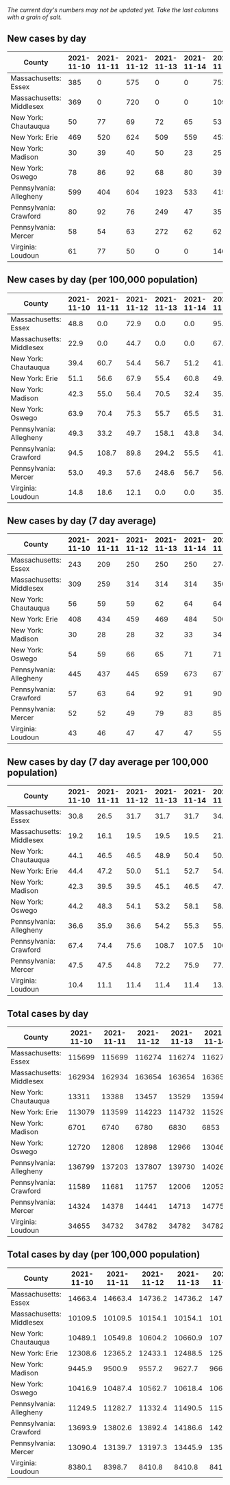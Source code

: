 _The current day's numbers may not be updated yet. Take the last columns with a grain of salt._
## New cases by day

| County | 2021-11-10 | 2021-11-11 | 2021-11-12 | 2021-11-13 | 2021-11-14 | 2021-11-15 | 2021-11-16 |
| --- | --- | --- | --- | --- | --- | --- | --- |
| Massachusetts: Essex | 385 | 0 | 575 | 0 | 0 | 752 | 312 |
| Massachusetts: Middlesex | 369 | 0 | 720 | 0 | 0 | 1095 | 353 |
| New York: Chautauqua | 50 | 77 | 69 | 72 | 65 | 53 | 64 |
| New York: Erie | 469 | 520 | 624 | 509 | 559 | 453 | 482 |
| New York: Madison | 30 | 39 | 40 | 50 | 23 | 25 | 27 |
| New York: Oswego | 78 | 86 | 92 | 68 | 80 | 39 | 64 |
| Pennsylvania: Allegheny | 599 | 404 | 604 | 1923 | 533 | 415 | 658 |
| Pennsylvania: Crawford | 80 | 92 | 76 | 249 | 47 | 35 | 40 |
| Pennsylvania: Mercer | 58 | 54 | 63 | 272 | 62 | 62 | 68 |
| Virginia: Loudoun | 61 | 77 | 50 | 0 | 0 | 146 | 52 |

## New cases by day (per 100,000 population)

| County | 2021-11-10 | 2021-11-11 | 2021-11-12 | 2021-11-13 | 2021-11-14 | 2021-11-15 | 2021-11-16 |
| --- | --- | --- | --- | --- | --- | --- | --- |
| Massachusetts: Essex | 48.8 | 0.0 | 72.9 | 0.0 | 0.0 | 95.3 | 39.5 |
| Massachusetts: Middlesex | 22.9 | 0.0 | 44.7 | 0.0 | 0.0 | 67.9 | 21.9 |
| New York: Chautauqua | 39.4 | 60.7 | 54.4 | 56.7 | 51.2 | 41.8 | 50.4 |
| New York: Erie | 51.1 | 56.6 | 67.9 | 55.4 | 60.8 | 49.3 | 52.5 |
| New York: Madison | 42.3 | 55.0 | 56.4 | 70.5 | 32.4 | 35.2 | 38.1 |
| New York: Oswego | 63.9 | 70.4 | 75.3 | 55.7 | 65.5 | 31.9 | 52.4 |
| Pennsylvania: Allegheny | 49.3 | 33.2 | 49.7 | 158.1 | 43.8 | 34.1 | 54.1 |
| Pennsylvania: Crawford | 94.5 | 108.7 | 89.8 | 294.2 | 55.5 | 41.4 | 47.3 |
| Pennsylvania: Mercer | 53.0 | 49.3 | 57.6 | 248.6 | 56.7 | 56.7 | 62.1 |
| Virginia: Loudoun | 14.8 | 18.6 | 12.1 | 0.0 | 0.0 | 35.3 | 12.6 |

## New cases by day (7 day average)

| County | 2021-11-10 | 2021-11-11 | 2021-11-12 | 2021-11-13 | 2021-11-14 | 2021-11-15 | 2021-11-16 |
| --- | --- | --- | --- | --- | --- | --- | --- |
| Massachusetts: Essex | 243 | 209 | 250 | 250 | 250 | 274 | 289 |
| Massachusetts: Middlesex | 309 | 259 | 314 | 314 | 314 | 350 | 362 |
| New York: Chautauqua | 56 | 59 | 59 | 62 | 64 | 64 | 64 |
| New York: Erie | 408 | 434 | 459 | 469 | 484 | 500 | 517 |
| New York: Madison | 30 | 28 | 28 | 32 | 33 | 34 | 33 |
| New York: Oswego | 54 | 59 | 66 | 65 | 71 | 71 | 72 |
| Pennsylvania: Allegheny | 445 | 437 | 445 | 659 | 673 | 677 | 734 |
| Pennsylvania: Crawford | 57 | 63 | 64 | 92 | 91 | 90 | 88 |
| Pennsylvania: Mercer | 52 | 52 | 49 | 79 | 83 | 85 | 91 |
| Virginia: Loudoun | 43 | 46 | 47 | 47 | 47 | 55 | 55 |

## New cases by day (7 day average per 100,000 population)

| County | 2021-11-10 | 2021-11-11 | 2021-11-12 | 2021-11-13 | 2021-11-14 | 2021-11-15 | 2021-11-16 |
| --- | --- | --- | --- | --- | --- | --- | --- |
| Massachusetts: Essex | 30.8 | 26.5 | 31.7 | 31.7 | 31.7 | 34.7 | 36.6 |
| Massachusetts: Middlesex | 19.2 | 16.1 | 19.5 | 19.5 | 19.5 | 21.7 | 22.5 |
| New York: Chautauqua | 44.1 | 46.5 | 46.5 | 48.9 | 50.4 | 50.4 | 50.4 |
| New York: Erie | 44.4 | 47.2 | 50.0 | 51.1 | 52.7 | 54.4 | 56.3 |
| New York: Madison | 42.3 | 39.5 | 39.5 | 45.1 | 46.5 | 47.9 | 46.5 |
| New York: Oswego | 44.2 | 48.3 | 54.1 | 53.2 | 58.1 | 58.1 | 59.0 |
| Pennsylvania: Allegheny | 36.6 | 35.9 | 36.6 | 54.2 | 55.3 | 55.7 | 60.4 |
| Pennsylvania: Crawford | 67.4 | 74.4 | 75.6 | 108.7 | 107.5 | 106.3 | 104.0 |
| Pennsylvania: Mercer | 47.5 | 47.5 | 44.8 | 72.2 | 75.9 | 77.7 | 83.2 |
| Virginia: Loudoun | 10.4 | 11.1 | 11.4 | 11.4 | 11.4 | 13.3 | 13.3 |

## Total cases by day

| County | 2021-11-10 | 2021-11-11 | 2021-11-12 | 2021-11-13 | 2021-11-14 | 2021-11-15 | 2021-11-16 |
| --- | --- | --- | --- | --- | --- | --- | --- |
| Massachusetts: Essex | 115699 | 115699 | 116274 | 116274 | 116274 | 117026 | 117338 |
| Massachusetts: Middlesex | 162934 | 162934 | 163654 | 163654 | 163654 | 164749 | 165102 |
| New York: Chautauqua | 13311 | 13388 | 13457 | 13529 | 13594 | 13647 | 13711 |
| New York: Erie | 113079 | 113599 | 114223 | 114732 | 115291 | 115744 | 116226 |
| New York: Madison | 6701 | 6740 | 6780 | 6830 | 6853 | 6878 | 6905 |
| New York: Oswego | 12720 | 12806 | 12898 | 12966 | 13046 | 13085 | 13149 |
| Pennsylvania: Allegheny | 136799 | 137203 | 137807 | 139730 | 140263 | 140678 | 141336 |
| Pennsylvania: Crawford | 11589 | 11681 | 11757 | 12006 | 12053 | 12088 | 12128 |
| Pennsylvania: Mercer | 14324 | 14378 | 14441 | 14713 | 14775 | 14837 | 14905 |
| Virginia: Loudoun | 34655 | 34732 | 34782 | 34782 | 34782 | 34928 | 34980 |

## Total cases by day (per 100,000 population)

| County | 2021-11-10 | 2021-11-11 | 2021-11-12 | 2021-11-13 | 2021-11-14 | 2021-11-15 | 2021-11-16 |
| --- | --- | --- | --- | --- | --- | --- | --- |
| Massachusetts: Essex | 14663.4 | 14663.4 | 14736.2 | 14736.2 | 14736.2 | 14831.6 | 14871.1 |
| Massachusetts: Middlesex | 10109.5 | 10109.5 | 10154.1 | 10154.1 | 10154.1 | 10222.1 | 10244.0 |
| New York: Chautauqua | 10489.1 | 10549.8 | 10604.2 | 10660.9 | 10712.1 | 10753.9 | 10804.3 |
| New York: Erie | 12308.6 | 12365.2 | 12433.1 | 12488.5 | 12549.3 | 12598.6 | 12651.1 |
| New York: Madison | 9445.9 | 9500.9 | 9557.2 | 9627.7 | 9660.1 | 9695.4 | 9733.4 |
| New York: Oswego | 10416.9 | 10487.4 | 10562.7 | 10618.4 | 10683.9 | 10715.8 | 10768.2 |
| Pennsylvania: Allegheny | 11249.5 | 11282.7 | 11332.4 | 11490.5 | 11534.4 | 11568.5 | 11622.6 |
| Pennsylvania: Crawford | 13693.9 | 13802.6 | 13892.4 | 14186.6 | 14242.2 | 14283.5 | 14330.8 |
| Pennsylvania: Mercer | 13090.4 | 13139.7 | 13197.3 | 13445.9 | 13502.5 | 13559.2 | 13621.3 |
| Virginia: Loudoun | 8380.1 | 8398.7 | 8410.8 | 8410.8 | 8410.8 | 8446.1 | 8458.7 |
